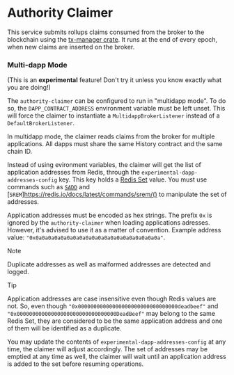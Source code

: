 # Authority Claimer

This service submits rollups claims consumed from the broker to the blockchain using the [tx-manager crate](https://github.com/cartesi/tx-manager).
It runs at the end of every epoch, when new claims are inserted on the broker.

### Multi-dapp Mode

(This is an **experimental** feature! Don't try it unless you know exactly what you are doing!)

The `authority-claimer` can be configured to run in "multidapp mode".
To do so, the `DAPP_CONTRACT_ADDRESS` environment variable must be left unset.
This will force the claimer to instantiate a `MultidappBrokerListener` instead of a `DefaultBrokerListener`.

In multidapp mode, the claimer reads claims from the broker for multiple applications.
All dapps must share the same History contract and the same chain ID.

Instead of using evironment variables,
    the claimer will get the list of application addresses from Redis,
    through the `experimental-dapp-addresses-config` key.
This key holds a [Redis Set](https://redis.io/docs/latest/develop/data-types/sets/) value.
You must use commands such as [`SADD`](https://redis.io/docs/latest/commands/sadd/) and [`SREM`]https://redis.io/docs/latest/commands/srem/() to manipulate the set of addresses.

Application addresses must be encoded as hex strings.
The prefix `0x` is ignored by the `authority-claimer` when loading applications adresses.
However, it's advised to use it as a matter of convention.
Example address value: `"0x0a0a0a0a0a0a0a0a0a0a0a0a0a0a0a0a0a0a0a0a"`.

> [!NOTE]
> Duplicate addresses as well as malformed addresses are detected and logged.

> [!TIP]
> Application addresses are case insensitive even though Redis values are not.
> So, even though `"0x00000000000000000000000000000000deadbeef"` and `"0x00000000000000000000000000000000DeadBeef"` may belong to the same Redis Set, they are considered to be the same application address and one of them will be identified as a duplicate.

You may update the contents of `experimental-dapp-addresses-config` at any time,
    the claimer will adjust accordingly.
The set of addresses may be emptied at any time as well,
    the claimer will wait until an application address is added to the set before resuming operations.
